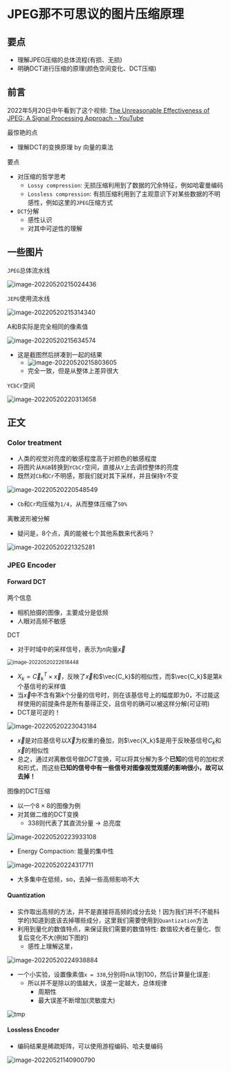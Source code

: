 JPEG那不可思议的图片压缩原理
============================

要点
----

- 理解JPEG压缩的总体流程(有损、无损)
- 明确DCT进行压缩的原理(颜色空间变化、DCT压缩)

前言
----

2022年5月20日中午看到了这个视频: [The Unreasonable Effectiveness of JPEG: A Signal Processing Approach - YouTube](https://www.youtube.com/watch?v=0me3guauqOU)

最惊艳的点

- 理解DCT的变换原理 by 向量的乘法

要点

- 对压缩的哲学思考
  - `Lossy compression`: 无损压缩利用到了数据的冗余特征，例如哈霍曼编码
  - `Lossless compression`: 有损压缩利用到了主观意识下对某些数据的不明感性，例如这里的`JPEG`压缩方式
- `DCT`分解
  - 感性认识
  - 对其中可逆性的理解

一些图片
--------

`JPEG`总体流水线

![image-20220520215024436](JPEG那不可思议的图片压缩原理.assets/image-20220520215024436.png)

`JEPG`使用流水线

![image-20220520215314340](JPEG那不可思议的图片压缩原理.assets/image-20220520215314340.png)

A和B实际是完全相同的像素值

![image-20220520215634574](JPEG那不可思议的图片压缩原理.assets/image-20220520215634574.png)

- 这是截图然后拼凑到一起的结果
  - ![image-20220520215803605](JPEG那不可思议的图片压缩原理.assets/image-20220520215803605.png)
  - 完全一致，但是从整体上差异很大

`YCbCr`空间

![image-20220520220313658](JPEG那不可思议的图片压缩原理.assets/image-20220520220313658.png)

正文
----

### Color treatment

- 人类的视觉对亮度的敏感程度高于对颜色的敏感程度
- 将图片从`RGB`转换到`YCbCr`空间，直接从`Y`上去调控整体的亮度
- 既然对`Cb`和`Cr`不明感，那我们就对其下采样，并且保持`Y`不变

![image-20220520220548549](JPEG那不可思议的图片压缩原理.assets/image-20220520220548549.png)

- `Cb`和`Cr`均压缩为`1/4`，从而整体压缩了`50%`

离散波形被分解

- 疑问是，8个点，真的能被七个其他系数来代表吗？

![image-20220520221325281](JPEG那不可思议的图片压缩原理.assets/image-20220520221325281.png)

### JPEG Encoder

#### Forward DCT

两个信息

- 相机拍摄的图像，主要成分是低频
- 人眼对高频不敏感

DCT

- 对于时域中的采样信号，表示为$n$向量$\vec{x}$

<img src="JPEG那不可思议的图片压缩原理.assets/image-20220520222618448.png" alt="image-20220520222618448" style="zoom: 80%;" />

- $X_k = \vec{C}^T_k\times \vec{x}$，反映了$\vec{x}$和$\vec{C_k}$的相似性，而$\vec{C_k}$是第$k$个基信号的采样值
- 当$\vec{x}$中不含有第$k$个分量的信号时，则在该基信号上的幅度即为0，不过能这样使用的前提条件是所有基得正交，且信号的确可以被这样分解(可证明)
- DCT是可逆的！

![image-20220520223043184](JPEG那不可思议的图片压缩原理.assets/image-20220520223043184.png)

- $\vec{x}$是对应基信号以$\vec{X}$为权重的叠加，则$\vec{X_k}$是用于反映基信号$C_k$和$\vec{x}$的相似性
- 总之，通过对离散信号做$DCT$变换，可以将其分解为多个**已知**的信号的加权求和形式，而这些**已知的信号中有一些信号对图像视觉观感的影响很小，故可以去掉！**

图像的DCT压缩

- 以一个$8\times 8$的图像为例
- 对其做二维的DCT变换
  - 338则代表了其直流分量 -> 总亮度

![image-20220520223933108](JPEG那不可思议的图片压缩原理.assets/image-20220520223933108.png)

- Energy Compaction: 能量的集中性

![image-20220520224317711](JPEG那不可思议的图片压缩原理.assets/image-20220520224317711.png)

- 大多集中在低频，so，去掉一些高频影响不大

#### Quantization

- 实作取出高频的方法，并不是直接将高频的成分去处！因为我们并不(不能科学的)知道到底该去掉哪些成分，这里我们需要使用到`Quantization`方法
- 利用到量化的数值特点，来保证我们需要的数值特性: 数值较大者在量化、恢复后变化不大(例如下图的)
  - 感性上理解这里，

![image-20220520224938884](JPEG那不可思议的图片压缩原理.assets/image-20220520224938884.png)

- 一个小实验，设置像素值`x = 338`,分别将n从1到100，然后计算量化误差:
  - 所以并不是除以的值越大，误差一定越大，总体规律
    - 周期性
    - 最大误差不断增加(灵敏度大)

![tmp](JPEG那不可思议的图片压缩原理.assets/tmp.svg)

#### Lossless Encoder

- 编码结果是稀疏矩阵，可以使用游程编码、哈夫曼编码

![image-20220521140900790](JPEG那不可思议的图片压缩原理.assets/image-20220521140900790.png)

